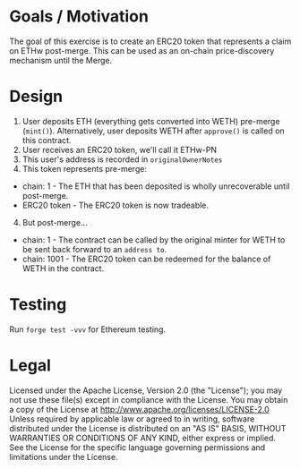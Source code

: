 # Goals / Motivation

The goal of this exercise is to create an ERC20 token that represents a claim on ETHw post-merge. This can be used as an on-chain price-discovery mechanism until the Merge.

# Design 

1) User deposits ETH (everything gets converted into WETH) pre-merge (`mint()`). Alternatively, user deposits WETH after `approve()` is called on this contract.
2) User receives an ERC20 token, we'll call it ETHw-PN
3) This user's address is recorded in `originalOwnerNotes`
4) This token represents pre-merge:

- chain: 1 - The ETH that has been deposited is wholly unrecoverable until post-merge.
- ERC20 token - The ERC20 token is now tradeable.

4) But post-merge...

- chain: 1 - The contract can be called by the original minter for WETH to be sent back forward to an `address to`.
- chain: 1001 - The ERC20 token can be redeemed for the balance of WETH in the contract.

# Testing

Run `forge test -vvv` for Ethereum testing.
 
 # Legal

Licensed under the Apache License, Version 2.0 (the "License"); you may not use these file(s) except in compliance with the License. You may obtain a copy of the License at http://www.apache.org/licenses/LICENSE-2.0
Unless required by applicable law or agreed to in writing, software distributed under the License is distributed on an "AS IS" BASIS, WITHOUT WARRANTIES OR CONDITIONS OF ANY KIND, either express or implied. See the License for the specific language governing permissions and limitations under the License.
